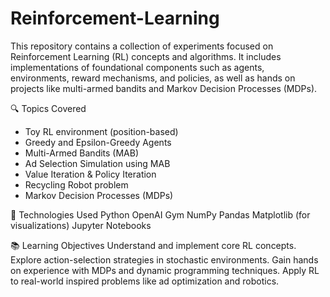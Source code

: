 # Reinforcement-Learning
This repository contains a collection of experiments focused on Reinforcement Learning (RL) concepts and algorithms. It includes implementations of foundational components such as agents, environments, reward mechanisms, and policies, as well as hands on projects like multi-armed bandits and Markov Decision Processes (MDPs). 

🔍 Topics Covered

- Toy RL environment (position-based)
- Greedy and Epsilon-Greedy Agents
- Multi-Armed Bandits (MAB)
- Ad Selection Simulation using MAB
- Value Iteration & Policy Iteration
- Recycling Robot problem
- Markov Decision Processes (MDPs)

🔧 Technologies Used
Python
OpenAI Gym
NumPy
Pandas
Matplotlib (for visualizations)
Jupyter Notebooks

📚 Learning Objectives
Understand and implement core RL concepts.
Explore action-selection strategies in stochastic environments.
Gain hands on experience with MDPs and dynamic programming techniques.
Apply RL to real-world inspired problems like ad optimization and robotics.
